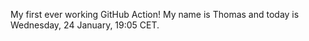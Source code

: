 My first ever working GitHub Action!
My name is Thomas and today is Wednesday, 24 January, 19:05 CET. 
